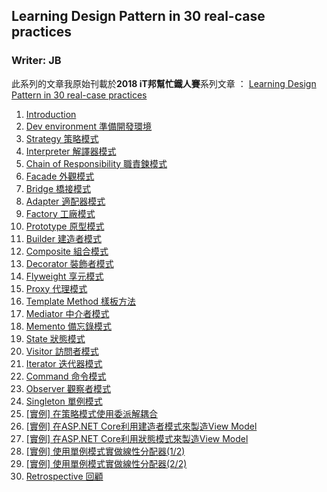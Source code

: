 ## Learning Design Pattern in 30 real-case practices 

### Writer: JB

此系列的文章我原始刊載於**2018 iT邦幫忙鐵人賽**系列文章 ： [Learning Design Pattern in 30 real-case practices ](https://ithelp.ithome.com.tw/users/20103220/ironman/1343)


1. [Introduction](https://github.com/KarateJB/eBooks/tree/master/Design%20Patterns/01.%20Introduction)
2. [Dev environment 準備開發環境](https://github.com/KarateJB/eBooks/tree/master/Design%20Patterns/02.%20Dev%20environment)
3. [Strategy 策略模式](https://github.com/KarateJB/eBooks/tree/master/Design%20Patterns/03.%20Strategy)
4. [Interpreter 解譯器模式](https://github.com/KarateJB/eBooks/tree/master/Design%20Patterns/04.%20Interpreter)
5. [Chain of Responsibility 職責鍊模式](https://github.com/KarateJB/eBooks/tree/master/Design%20Patterns/05.%20Chain%20of%20Responsibility)
6. [Facade 外觀模式](https://github.com/KarateJB/eBooks/tree/master/Design%20Patterns/06.%20Facade)
7. [Bridge 橋接模式](https://github.com/KarateJB/eBooks/tree/master/Design%20Patterns/07.%20Bridge)
8. [Adapter 適配器模式](https://github.com/KarateJB/eBooks/tree/master/Design%20Patterns/08.%20Adapter)
9. [Factory 工廠模式](https://github.com/KarateJB/eBooks/tree/master/Design%20Patterns/09.%20Factory)
10. [Prototype 原型模式](https://github.com/KarateJB/eBooks/tree/master/Design%20Patterns/10.%20Prototype)
11. [Builder 建造者模式](https://github.com/KarateJB/eBooks/tree/master/Design%20Patterns/11.%20Builder)
12. [Composite 組合模式](https://github.com/KarateJB/eBooks/tree/master/Design%20Patterns/12.%20Composite)
13. [Decorator 裝飾者模式](https://github.com/KarateJB/eBooks/tree/master/Design%20Patterns/13.%20Decorator)
14. [Flyweight 享元模式](https://github.com/KarateJB/eBooks/tree/master/Design%20Patterns/14.%20Flyweight)
15. [Proxy 代理模式](https://github.com/KarateJB/eBooks/tree/master/Design%20Patterns/15.%20Proxy)
16. [Template Method 樣板方法](https://github.com/KarateJB/eBooks/tree/master/Design%20Patterns/16.%20Template)
17. [Mediator 中介者模式](https://github.com/KarateJB/eBooks/tree/master/Design%20Patterns/17.%20Mediator)
18. [Memento 備忘錄模式](https://github.com/KarateJB/eBooks/tree/master/Design%20Patterns/18.%20Memento)
19. [State 狀態模式](https://github.com/KarateJB/eBooks/tree/master/Design%20Patterns/19.%20State)
20. [Visitor 訪問者模式](https://github.com/KarateJB/eBooks/tree/master/Design%20Patterns/20.%20Visitor)
21. [Iterator 迭代器模式](https://github.com/KarateJB/eBooks/tree/master/Design%20Patterns/21.%20Iterator)
22. [Command 命令模式](https://github.com/KarateJB/eBooks/tree/master/Design%20Patterns/22.%20Command)
23. [Observer 觀察者模式](https://github.com/KarateJB/eBooks/tree/master/Design%20Patterns/23.%20Observer)
24. [Singleton 單例模式](https://github.com/KarateJB/eBooks/tree/master/Design%20Patterns/24.%20Singleton)
25. [[實例] 在策略模式使用委派解耦合](https://github.com/KarateJB/eBooks/tree/master/Design%20Patterns/25.%20Use%20delegate%20in%20Strategy%20for%20decoupling)
26. [[實例] 在ASP.NET Core利用建造者模式來製造View Model](https://github.com/KarateJB/eBooks/tree/master/Design%20Patterns/26.%20Create%20ViewModel%20with%20Builder%20patten)
27. [[實例] 在ASP.NET Core利用狀態模式來製造View Model](https://github.com/KarateJB/eBooks/tree/master/Design%20Patterns/27.%20Create%20ViewModel%20with%20State%20patten)
28. [[實例] 使用單例模式實做線性分配器(1/2)](https://github.com/KarateJB/eBooks/tree/master/Design%20Patterns/28.%20Implement%20Allocator%20with%20Singleton(1))
29. [[實例] 使用單例模式實做線性分配器(2/2)](https://github.com/KarateJB/eBooks/tree/master/Design%20Patterns/29.%20Implement%20Allocator%20with%20Singleton(2))
30. [Retrospective 回顧](https://github.com/KarateJB/eBooks/tree/master/Design%20Patterns/30.%20Retrospective)
